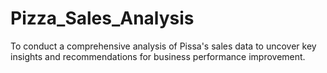 # Pizza_Sales_Analysis
To conduct a comprehensive analysis of Pissa's sales data to uncover key insights and recommendations for business performance improvement.
